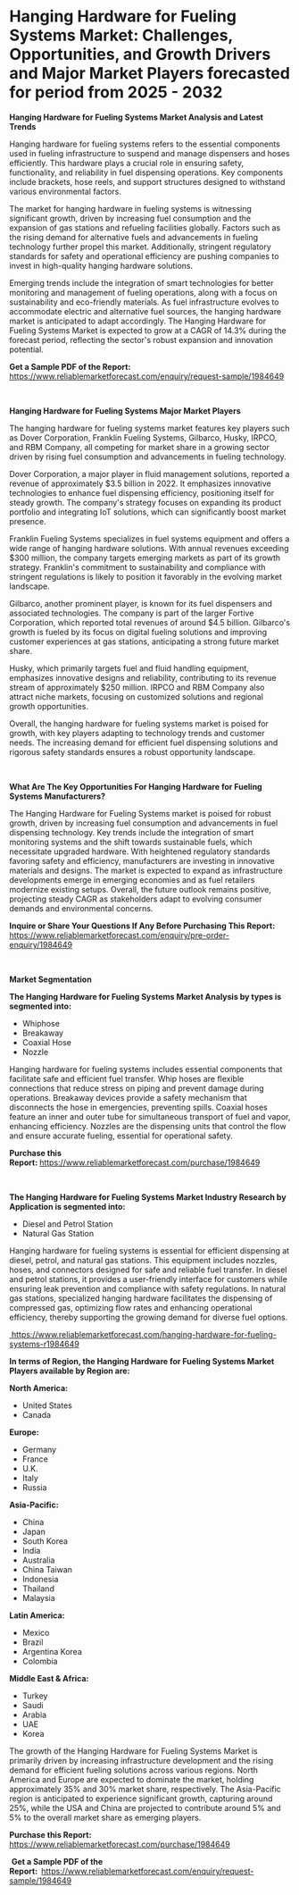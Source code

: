 <p><h1>Hanging Hardware for Fueling Systems Market: Challenges, Opportunities, and Growth Drivers and Major Market Players forecasted for period from 2025 - 2032</h1></p><p><strong>Hanging Hardware for Fueling Systems Market Analysis and Latest Trends</strong></p>
<p><p>Hanging hardware for fueling systems refers to the essential components used in fueling infrastructure to suspend and manage dispensers and hoses efficiently. This hardware plays a crucial role in ensuring safety, functionality, and reliability in fuel dispensing operations. Key components include brackets, hose reels, and support structures designed to withstand various environmental factors.</p><p>The market for hanging hardware in fueling systems is witnessing significant growth, driven by increasing fuel consumption and the expansion of gas stations and refueling facilities globally. Factors such as the rising demand for alternative fuels and advancements in fueling technology further propel this market. Additionally, stringent regulatory standards for safety and operational efficiency are pushing companies to invest in high-quality hanging hardware solutions.</p><p>Emerging trends include the integration of smart technologies for better monitoring and management of fueling operations, along with a focus on sustainability and eco-friendly materials. As fuel infrastructure evolves to accommodate electric and alternative fuel sources, the hanging hardware market is anticipated to adapt accordingly. The Hanging Hardware for Fueling Systems Market is expected to grow at a CAGR of 14.3% during the forecast period, reflecting the sector's robust expansion and innovation potential.</p></p>
<p><strong>Get a Sample PDF of the Report:&nbsp;</strong> <a href="https://www.reliablemarketforecast.com/enquiry/request-sample/1984649?utm_campaign=2293&utm_medium=2&utm_source=Github&utm_content=ia&utm_term=12042025&utm_id=hanging-hardware-for-fueling-systems">https://www.reliablemarketforecast.com/enquiry/request-sample/1984649</a></p>
<p>&nbsp;</p>
<p><strong>Hanging Hardware for Fueling Systems Major Market Players</strong></p>
<p><p>The hanging hardware for fueling systems market features key players such as Dover Corporation, Franklin Fueling Systems, Gilbarco, Husky, IRPCO, and RBM Company, all competing for market share in a growing sector driven by rising fuel consumption and advancements in fueling technology.</p><p>Dover Corporation, a major player in fluid management solutions, reported a revenue of approximately $3.5 billion in 2022. It emphasizes innovative technologies to enhance fuel dispensing efficiency, positioning itself for steady growth. The company's strategy focuses on expanding its product portfolio and integrating IoT solutions, which can significantly boost market presence.</p><p>Franklin Fueling Systems specializes in fuel systems equipment and offers a wide range of hanging hardware solutions. With annual revenues exceeding $300 million, the company targets emerging markets as part of its growth strategy. Franklin's commitment to sustainability and compliance with stringent regulations is likely to position it favorably in the evolving market landscape.</p><p>Gilbarco, another prominent player, is known for its fuel dispensers and associated technologies. The company is part of the larger Fortive Corporation, which reported total revenues of around $4.5 billion. Gilbarco's growth is fueled by its focus on digital fueling solutions and improving customer experiences at gas stations, anticipating a strong future market share.</p><p>Husky, which primarily targets fuel and fluid handling equipment, emphasizes innovative designs and reliability, contributing to its revenue stream of approximately $250 million. IRPCO and RBM Company also attract niche markets, focusing on customized solutions and regional growth opportunities.</p><p>Overall, the hanging hardware for fueling systems market is poised for growth, with key players adapting to technology trends and customer needs. The increasing demand for efficient fuel dispensing solutions and rigorous safety standards ensures a robust opportunity landscape.</p></p>
<p>&nbsp;</p>
<p><strong>What Are The Key Opportunities For Hanging Hardware for Fueling Systems Manufacturers?</strong></p>
<p><p>The Hanging Hardware for Fueling Systems market is poised for robust growth, driven by increasing fuel consumption and advancements in fuel dispensing technology. Key trends include the integration of smart monitoring systems and the shift towards sustainable fuels, which necessitate upgraded hardware. With heightened regulatory standards favoring safety and efficiency, manufacturers are investing in innovative materials and designs. The market is expected to expand as infrastructure developments emerge in emerging economies and as fuel retailers modernize existing setups. Overall, the future outlook remains positive, projecting steady CAGR as stakeholders adapt to evolving consumer demands and environmental concerns.</p></p>
<p><strong>Inquire or Share Your Questions If Any Before Purchasing This Report:</strong> <a href="https://www.reliablemarketforecast.com/enquiry/pre-order-enquiry/1984649?utm_campaign=2293&utm_medium=2&utm_source=Github&utm_content=ia&utm_term=12042025&utm_id=hanging-hardware-for-fueling-systems">https://www.reliablemarketforecast.com/enquiry/pre-order-enquiry/1984649</a></p>
<p>&nbsp;</p>
<p><strong>Market Segmentation</strong></p>
<p><strong>The Hanging Hardware for Fueling Systems Market Analysis by types is segmented into:</strong></p>
<p><ul><li>Whiphose</li><li>Breakaway</li><li>Coaxial Hose</li><li>Nozzle</li></ul></p>
<p><p>Hanging hardware for fueling systems includes essential components that facilitate safe and efficient fuel transfer. Whip hoses are flexible connections that reduce stress on piping and prevent damage during operations. Breakaway devices provide a safety mechanism that disconnects the hose in emergencies, preventing spills. Coaxial hoses feature an inner and outer tube for simultaneous transport of fuel and vapor, enhancing efficiency. Nozzles are the dispensing units that control the flow and ensure accurate fueling, essential for operational safety.</p></p>
<p><strong>Purchase this Report:&nbsp;</strong><a href="https://www.reliablemarketforecast.com/purchase/1984649?utm_campaign=2293&utm_medium=2&utm_source=Github&utm_content=ia&utm_term=12042025&utm_id=hanging-hardware-for-fueling-systems">https://www.reliablemarketforecast.com/purchase/1984649</a></p>
<p>&nbsp;</p>
<p><strong>The Hanging Hardware for Fueling Systems Market Industry Research by Application is segmented into:</strong></p>
<p><ul><li>Diesel and Petrol Station</li><li>Natural Gas Station</li></ul></p>
<p><p>Hanging hardware for fueling systems is essential for efficient dispensing at diesel, petrol, and natural gas stations. This equipment includes nozzles, hoses, and connectors designed for safe and reliable fuel transfer. In diesel and petrol stations, it provides a user-friendly interface for customers while ensuring leak prevention and compliance with safety regulations. In natural gas stations, specialized hanging hardware facilitates the dispensing of compressed gas, optimizing flow rates and enhancing operational efficiency, thereby supporting the growing demand for diverse fuel options.</p></p>
<p><a href="https://www.reliablemarketforecast.com/hanging-hardware-for-fueling-systems-r1984649?utm_campaign=2293&utm_medium=2&utm_source=Github&utm_content=ia&utm_term=12042025&utm_id=hanging-hardware-for-fueling-systems">&nbsp;https://www.reliablemarketforecast.com/hanging-hardware-for-fueling-systems-r1984649</a></p>
<p><strong>In terms of Region, the Hanging Hardware for Fueling Systems Market Players available by Region are:</strong></p>
<p>
    <p> <strong> North America: </strong>
        <ul>
            <li>United States</li>
            <li>Canada</li>
        </ul>
        </p> 
    <p> <strong> Europe: </strong>
        <ul>
            <li>Germany</li>
            <li>France</li>
            <li>U.K.</li>
            <li>Italy</li>
            <li>Russia</li>
        </ul>
        </p> 
    <p> <strong> Asia-Pacific: </strong>
        <ul>
            <li>China</li>
            <li>Japan</li>
            <li>South Korea</li>
            <li>India</li>
            <li>Australia</li>
            <li>China Taiwan</li>
            <li>Indonesia</li>
            <li>Thailand</li>
            <li>Malaysia</li>
        </ul>
        </p> 
    <p> <strong> Latin America: </strong>
        <ul>
            <li>Mexico</li>
            <li>Brazil</li>
            <li>Argentina Korea</li>
            <li>Colombia</li>
        </ul>
        </p> 
    <p> <strong> Middle East & Africa: </strong>
        <ul>
            <li>Turkey</li>
            <li>Saudi</li>
            <li>Arabia</li>
            <li>UAE</li>
            <li>Korea</li>
        </ul>
    </p>
    </p>
<p><p>The growth of the Hanging Hardware for Fueling Systems Market is primarily driven by increasing infrastructure development and the rising demand for efficient fueling solutions across various regions. North America and Europe are expected to dominate the market, holding approximately 35% and 30% market share, respectively. The Asia-Pacific region is anticipated to experience significant growth, capturing around 25%, while the USA and China are projected to contribute around 5% and 5% to the overall market share as emerging players.</p></p>
<p><strong>Purchase this Report: </strong><a href="https://www.reliablemarketforecast.com/purchase/1984649?utm_campaign=2293&utm_medium=2&utm_source=Github&utm_content=ia&utm_term=12042025&utm_id=hanging-hardware-for-fueling-systems">https://www.reliablemarketforecast.com/purchase/1984649</a></p>
<p>&nbsp;<strong>Get a Sample PDF of the Report:&nbsp;&nbsp;</strong><a href="https://www.reliablemarketforecast.com/enquiry/request-sample/1984649?utm_campaign=2293&utm_medium=2&utm_source=Github&utm_content=ia&utm_term=12042025&utm_id=hanging-hardware-for-fueling-systems">https://www.reliablemarketforecast.com/enquiry/request-sample/1984649</a></p>
<p><strong></strong></p>
<p><p></p><p></p><p></p></p>